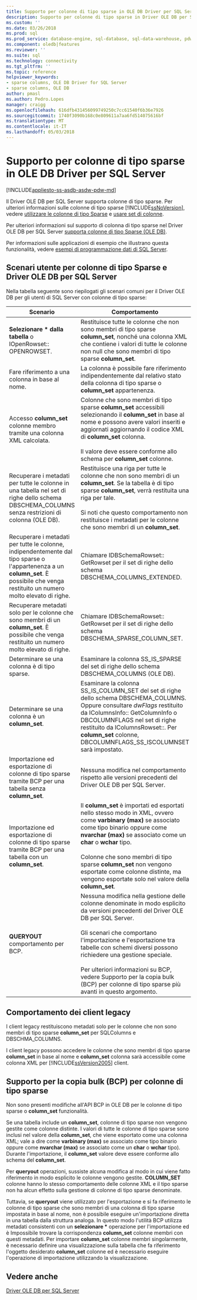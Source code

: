 ```yaml
---
title: Supporto per colonne di tipo sparse in OLE DB Driver per SQL Server | Documenti Microsoft
description: Supporto per colonne di tipo sparse in Driver OLE DB per SQL Server
ms.custom: ''
ms.date: 03/26/2018
ms.prod: sql
ms.prod_service: database-engine, sql-database, sql-data-warehouse, pdw
ms.component: oledb|features
ms.reviewer: ''
ms.suite: sql
ms.technology: connectivity
ms.tgt_pltfrm: ''
ms.topic: reference
helpviewer_keywords:
- sparse columns, OLE DB Driver for SQL Server
- sparse columns, OLE DB
author: pmasl
ms.author: Pedro.Lopes
manager: craigg
ms.openlocfilehash: 616dfb431456099749250c7cc61540f6b36e7926
ms.sourcegitcommit: 1740f3090b168c0e809611a7aa6fd514075616bf
ms.translationtype: MT
ms.contentlocale: it-IT
ms.lasthandoff: 05/03/2018
---
```

# <a name="sparse-columns-support-in-ole-db-driver-for-sql-server"></a>Supporto per colonne di tipo sparse in OLE DB Driver per SQL Server
[!INCLUDE[appliesto-ss-asdb-asdw-pdw-md](../../../includes/appliesto-ss-asdb-asdw-pdw-md.md)]

  Il Driver OLE DB per SQL Server supporta colonne di tipo sparse. Per ulteriori informazioni sulle colonne di tipo sparse [!INCLUDE[ssNoVersion](../../../includes/ssnoversion-md.md)], vedere [utilizzare le colonne di tipo Sparse](../../../relational-databases/tables/use-sparse-columns.md) e [usare set di colonne](../../../relational-databases/tables/use-column-sets.md).  
  
 Per ulteriori informazioni sul supporto di colonna di tipo sparse nel Driver OLE DB per SQL Server [supporta colonne di tipo Sparse &#40;OLE DB&#41;](../../oledb/ole-db/sparse-columns-support-ole-db.md).  
  
 Per informazioni sulle applicazioni di esempio che illustrano questa funzionalità, vedere [esempi di programmazione dati di SQL Server](http://msftdpprodsamples.codeplex.com/).  
  
## <a name="user-scenarios-for-sparse-columns-and-ole-db-driver-for-sql-server"></a>Scenari utente per colonne di tipo Sparse e Driver OLE DB per SQL Server  
 Nella tabella seguente sono riepilogati gli scenari comuni per il Driver OLE DB per gli utenti di SQL Server con colonne di tipo sparse:  
  
|Scenario|Comportamento|  
|--------------|--------------|  
|**Selezionare \* dalla tabella** o IOpenRowset:: OPENROWSET.|Restituisce tutte le colonne che non sono membri di tipo sparse **column_set**, nonché una colonna XML che contiene i valori di tutte le colonne non null che sono membri di tipo sparse **column_set**.|  
|Fare riferimento a una colonna in base al nome.|La colonna è possibile fare riferimento indipendentemente dal relativo stato della colonna di tipo sparse o **column_set** appartenenza.|  
|Accesso **column_set** colonne membro tramite una colonna XML calcolata.|Colonne che sono membri di tipo sparse **column_set** accessibili selezionando il **column_set** in base al nome e possono avere valori inseriti e aggiornati aggiornando il codice XML di **column_set** colonna.<br /><br /> Il valore deve essere conforme allo schema per **column_set** colonne.|  
|Recuperare i metadati per tutte le colonne in una tabella nel set di righe dello schema DBSCHEMA_COLUMNS senza restrizioni di colonna (OLE DB).|Restituisce una riga per tutte le colonne che non sono membri di un **column_set**. Se la tabella è di tipo sparse **column_set**, verrà restituita una riga per tale.<br /><br /> Si noti che questo comportamento non restituisce i metadati per le colonne che sono membri di un **column_set**.|  
|Recuperare i metadati per tutte le colonne, indipendentemente dal tipo sparse o l'appartenenza a un **column_set**. È possibile che venga restituito un numero molto elevato di righe.|Chiamare IDBSchemaRowset:: GetRowset per il set di righe dello schema DBSCHEMA_COLUMNS_EXTENDED.|  
|Recuperare metadati solo per le colonne che sono membri di un **column_set**. È possibile che venga restituito un numero molto elevato di righe.|Chiamare IDBSchemaRowset:: GetRowset per il set di righe dello schema DBSCHEMA_SPARSE_COLUMN_SET.|  
|Determinare se una colonna è di tipo sparse.|Esaminare la colonna SS_IS_SPARSE del set di righe dello schema DBSCHEMA_COLUMNS (OLE DB).|  
|Determinare se una colonna è un **column_set**.|Esaminare la colonna SS_IS_COLUMN_SET del set di righe dello schema DBSCHEMA_COLUMNS. Oppure consultare *dwFlags* restituito da IColumnsInfo:: GetColumnInfo o DBCOLUMNFLAGS nel set di righe restituito da IColumnsRowset::. Per **column_set** colonne, DBCOLUMNFLAGS_SS_ISCOLUMNSET sarà impostato.|  
|Importazione ed esportazione di colonne di tipo sparse tramite BCP per una tabella senza **column_set**.|Nessuna modifica nel comportamento rispetto alle versioni precedenti del Driver OLE DB per SQL Server.|  
|Importazione ed esportazione di colonne di tipo sparse tramite BCP per una tabella con un **column_set**.|Il **column_set** è importati ed esportati nello stesso modo in XML, ovvero come **varbinary (max)** se associato come tipo binario oppure come **nvarchar (max)** se associato come un **char** o **wchar** tipo.<br /><br /> Colonne che sono membri di tipo sparse **column_set** non vengono esportate come colonne distinte, ma vengono esportate solo nel valore della **column_set**.|  
|**QUERYOUT** comportamento per BCP.|Nessuna modifica nella gestione delle colonne denominate in modo esplicito da versioni precedenti del Driver OLE DB per SQL Server.<br /><br /> Gli scenari che comportano l'importazione e l'esportazione tra tabelle con schemi diversi possono richiedere una gestione speciale.<br /><br /> Per ulteriori informazioni su BCP, vedere Supporto per la copia bulk (BCP) per colonne di tipo sparse più avanti in questo argomento.|  
  
## <a name="down-level-client-behavior"></a>Comportamento dei client legacy  
 I client legacy restituiscono metadati solo per le colonne che non sono membri di tipo sparse **column_set** per SQLColumns e DBSCHMA_COLUMNS.
  
 I client legacy possono accedere le colonne che sono membri di tipo sparse **column_set** in base al nome e **column_set** colonna sarà accessibile come colonna XML per [!INCLUDE[ssVersion2005](../../../includes/ssversion2005-md.md)] client.  
  
## <a name="bulk-copy-bcp-support-for-sparse-columns"></a>Supporto per la copia bulk (BCP) per colonne di tipo sparse  
 Non sono presenti modifiche all'API BCP in OLE DB per le colonne di tipo sparse o **column_set** funzionalità.  
  
 Se una tabella include un **column_set**, colonne di tipo sparse non vengono gestite come colonne distinte. I valori di tutte le colonne di tipo sparse sono inclusi nel valore della **column_set**, che viene esportato come una colonna XML; vale a dire come **varbinary (max)** se associato come tipo binario oppure come  **nvarchar (max)** se associato come un **char** o **wchar** tipo). Durante l'importazione, il **column_set** valore deve essere conforme allo schema del **column_set**.  
  
 Per **queryout** operazioni, sussiste alcuna modifica al modo in cui viene fatto riferimento in modo esplicito le colonne vengono gestite. **COLUMN_SET** colonne hanno lo stesso comportamento delle colonne XML e il tipo sparse non ha alcun effetto sulla gestione di colonne di tipo sparse denominate.  
  
 Tuttavia, se **queryout** viene utilizzato per l'esportazione e si fa riferimento le colonne di tipo sparse che sono membri di una colonna di tipo sparse impostata in base al nome, non è possibile eseguire un'importazione diretta in una tabella dalla struttura analoga. In questo modo l'utilità BCP utilizza metadati consistenti con un **selezionare \***  operazione per l'importazione ed è Impossibile trovare la corrispondenza **column_set** colonne membri con questi metadati. Per importare **column_set** colonne membri singolarmente, è necessario definire una visualizzazione sulla tabella che fa riferimento l'oggetto desiderato **column_set** colonne ed è necessario eseguire l'operazione di importazione utilizzando la visualizzazione.  
  
## <a name="see-also"></a>Vedere anche  
 [Driver OLE DB per SQL Server](../../oledb/oledb-driver-for-sql-server.md)  
  
  

